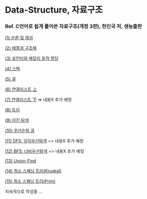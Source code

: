 # Data-Structure, 자료구조

### Ref. C언어로 쉽게 풀어쓴 자료구조(개정 3판), 천인국 저, 생능출판

[(1) 순환 및 재귀](https://blog.naver.com/eddy5360/221933056775)

[(2) 배열과 구조체](https://blog.naver.com/eddy5360/221946173072)

[(3) 포인터와 메모리 동적 할당](https://blog.naver.com/eddy5360/221976262775)

[(4) 스택](https://blog.naver.com/eddy5360/221993112926)

[(5) 큐](https://blog.naver.com/eddy5360/221993461648)

[(6) 연결리스트 上](https://blog.naver.com/eddy5360/221994921792)

[(7) 연결리스트 下](https://blog.naver.com/eddy5360/221995043974) => 내용X 추가 예정

[(8) 트리](https://blog.naver.com/eddy5360/221996796335)

[(9) 이진 탐색](https://blog.naver.com/eddy5360/221997390085)

[(10) 우선순위 큐](https://blog.naver.com/eddy5360/221998493856)

[(11) DFS: 깊이우선탐색](https://blog.naver.com/eddy5360/221998495890) => 내용X 추가 예정

[(12) BFS: 너비우선탐색](https://blog.naver.com/eddy5360/221998496550) => 내용X 추가 예정

[(13) Union-Find](https://blog.naver.com/eddy5360/221999100048)

[(14) 최소 스패닝 트리(Kruskal)](https://blog.naver.com/eddy5360/221999432561)

[(15) 최소 스패닝 트리(Prim)](https://blog.naver.com/eddy5360/221999660736)

지속적으로 작성중 ...
